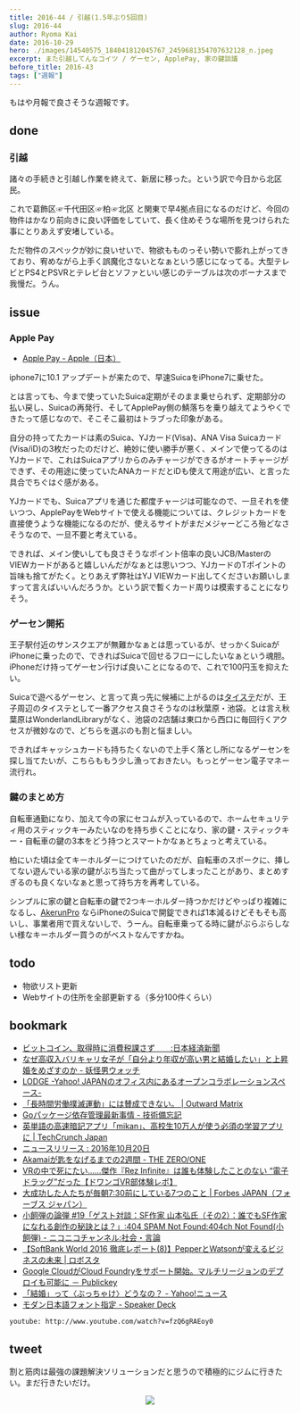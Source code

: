 ```yaml
---
title: 2016-44 / 引越(1.5年ぶり5回目)
slug: 2016-44
author: Ryoma Kai
date: 2016-10-29
hero: ./images/14540575_184041812045767_2459681354707632128_n.jpeg
excerpt: また引越してんなコイツ / ゲーセン, ApplePay, 家の鍵談議
before_title: 2016-43
tags: ["週報"]
---
```


もはや月報で良さそうな週報です。

done
----

###  引越

<Instagram instagramId="BL5KHh-BJ_T" />

諸々の手続きと引越し作業を終えて、新居に移った。という訳で今日から北区民。

これで葛飾区☞千代田区☞柏☞北区 と関東で早4拠点目になるのだけど、今回の物件はかなり前向きに良い評価をしていて、長く住めそうな場所を見つけられた事にとりあえず安堵している。

ただ物件のスペックが妙に良いせいで、物欲もものっそい勢いで膨れ上がってきており、宥めながら上手く誤魔化さないとなぁという感じになってる。大型テレビとPS4とPSVRとテレビ台とソファといい感じのテーブルは次のボーナスまで我慢だ。うん。

issue
----

###  Apple Pay

- [Apple Pay - Apple（日本）](http://www.apple.com/jp/apple-pay/)

iphone7に10.1 アップデートが来たので、早速SuicaをiPhone7に乗せた。

とは言っても、今まで使っていたSuica定期がそのまま乗せられず、定期部分の払い戻し、Suicaの再発行、そしてApplePay側の鯖落ちを乗り越えてようやくできたって感じなので、そこそこ最初はトラブった印象がある。

自分の持ってたカードは素のSuica、YJカード(Visa)、ANA Visa Suicaカード(Visa/iD)の3枚だったのだけど、絶妙に使い勝手が悪く、メインで使ってるのはYJカードで、これはSuicaアプリからのみチャージができるがオートチャージができず、その用途に使っていたANAカードだとiDも使えて用途が広い、と言った具合でちぐはぐ感がある。

YJカードでも、Suicaアプリを通じた都度チャージは可能なので、一旦それを使いつつ、ApplePayをWebサイトで使える機能については、クレジットカードを直接使うような機能になるのだが、使えるサイトがまだメジャーどころ殆どなさそうなので、一旦不要と考えている。

できれば、メイン使いしても良さそうなポイント倍率の良いJCB/MasterのVIEWカードがあると嬉しいんだがなぁとは思いつつ、YJカードのTポイントの旨味も捨てがたく。とりあえず弊社はYJ VIEWカード出してくださいお願いしますって言えばいいんだろうか。という訳で暫くカード周りは模索することになりそう。

###  ゲーセン開拓

王子駅付近のサンスクエアが無難かなぁとは思っているが、せっかくSuicaがiPhoneに乗ったので、できればSuicaで回せるフローにしたいなぁという魂胆。iPhoneだけ持ってゲーセン行けば良いことになるので、これで100円玉を抑えたい。

Suicaで遊べるゲーセン、と言って真っ先に候補に上がるのは[タイステ](https://www.taito.co.jp/gc/special/emoney)だが、王子周辺のタイステとして一番アクセス良さそうなのは秋葉原・池袋。とは言え秋葉原はWonderlandLibraryがなく、池袋の2店舗は東口から西口に毎回行くアクセスが微妙なので、どちらを選ぶのも割と悩ましい。

できればキャッシュカードも持ちたくないので上手く落とし所になるゲーセンを探し当てたいが、こちらももう少し漁っておきたい。もっとゲーセン電子マネー流行れ。

###  鍵のまとめ方

自転車通勤になり、加えて今の家にセコムが入っているので、ホームセキュリティ用のスティックキーみたいなのを持ち歩くことになり、家の鍵・スティックキー・自転車の鍵の3本をどう持つとスマートかなぁとちょっと考えている。

柏にいた頃は全てキーホルダーにつけていたのだが、自転車のスポークに、挿してない遊んでいる家の鍵がぶち当たって曲がってしまったことがあり、まとめすぎるのも良くないなぁと思って持ち方を再考している。

シンプルに家の鍵と自転車の鍵で2つキーホルダー持つかだけどやっぱり複雑になるし、[AkerunPro](https://akerun.com) ならiPhoneのSuicaで開錠できれば1本減るけどそもそも高いし、事業者用で買えないしで、うーん。自転車乗ってる時に鍵がぶらぶらしない様なキーホルダー買うのがベストなんですかね。

todo
----

- 物欲リスト更新
- Webサイトの住所を全部更新する（多分100件くらい）

bookmark
----

- [ビットコイン、取得時に消費税課さず　　:日本経済新聞](https://www.nikkei.com/article/DGXLASFS11H3I_R11C16A0MM8000/)
- [なぜ高収入バリキャリ女子が「自分より年収が高い男と結婚したい」と上昇婚をめざすのか - 妖怪男ウォッチ](http://papuriko.hatenablog.com/entry/2016/10/11/180000)
- [LODGE -Yahoo! JAPANのオフィス内にあるオープンコラボレーションスペース-](https://lodge.yahoo.co.jp/)
- [「長時間労働撲滅運動」には賛成できない。 | Outward Matrix](https://www.outward-matrix.com/entry/20161016120846)
- [Goパッケージ依存管理最新事情 - 技術備忘記](http://junchang1031.hatenablog.com/entry/2016/03/12/175744)
- [英単語の高速暗記アプリ「mikan」、高校生10万人が使う必須の学習アプリに | TechCrunch Japan](https://jp.techcrunch.com/2016/10/19/mikan-high-school-english-must-app/)
- [ニュースリリース : 2016年10月20日](https://www.nintendo.co.jp/corporate/release/2016/161020.html)
- [Akamaiが匙をなげるまでの2週間 - THE ZERO/ONE](https://the01.jp/p0003340/)
- [VRの中で死にたい……傑作『Rez Infinite』は誰も体験したことのない “電子ドラッグ”だった【ドワンゴVR部体験レポ】](https://news.denfaminicogamer.jp/kikakuthetower/rez_infinite)
- [大成功した人たちが毎朝7:30前にしている7つのこと | Forbes JAPAN（フォーブス ジャパン）](https://forbesjapan.com/articles/detail/13980)
- [小飼弾の論弾 #19「ゲスト対談：SF作家 山本弘氏（その2）：誰でもSF作家になれる創作の秘訣とは？」:404 SPAM Not Found:404ch Not Found(小飼弾) - ニコニコチャンネル:社会・言論](https://ch.nicovideo.jp/dankogai/blomaga/ar1115874)
- [【SoftBank World 2016 徹底レポート(8)】PepperとWatsonが変えるビジネスの未来 | ロボスタ](https://robotstart.info/2016/07/21/sbw2016-8.html)
- [Google CloudがCloud Foundryをサポート開始。マルチリージョンのデプロイも可能に － Publickey](https://www.publickey1.jp/blog/16/google_cloudcloud_foundry.html)
- [「結婚」って〈ぶっちゃけ〉どうなの？ - Yahoo!ニュース](https://news.yahoo.co.jp/feature/38)
- [モダン日本語フォント指定 - Speaker Deck](https://speakerdeck.com/tacamy/modanri-ben-yu-huontozhi-ding)

`youtube: http://www.youtube.com/watch?v=fzQ6gRAEoy0`

tweet
----

割と筋肉は最強の課題解決ソリューションだと思うので積極的にジムに行きたい。まだ行きたいだけ。

<Tweet tweetLink="https://twitter.com/legnoh/status/788716542997336066" align="center" />

![](./images/20161029101410.jpeg)
